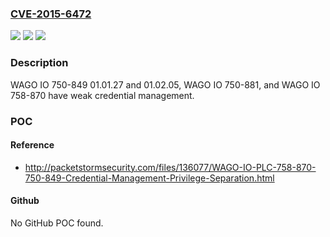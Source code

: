 ### [CVE-2015-6472](https://cve.mitre.org/cgi-bin/cvename.cgi?name=CVE-2015-6472)
![](https://img.shields.io/static/v1?label=Product&message=n%2Fa&color=blue)
![](https://img.shields.io/static/v1?label=Version&message=n%2Fa&color=blue)
![](https://img.shields.io/static/v1?label=Vulnerability&message=n%2Fa&color=brighgreen)

### Description

WAGO IO 750-849 01.01.27 and 01.02.05, WAGO IO 750-881, and WAGO IO 758-870 have weak credential management.

### POC

#### Reference
- http://packetstormsecurity.com/files/136077/WAGO-IO-PLC-758-870-750-849-Credential-Management-Privilege-Separation.html

#### Github
No GitHub POC found.

